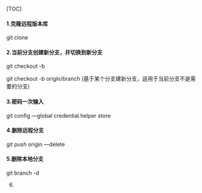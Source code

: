 [TOC]

#### 1.克隆远程版本库

git clone <url>

#### 2.当前分支创建新分支，并切换到新分支

git checkout -b <newbranch>

git checkout -b <newbranch> origin/branch (基于某个分支建新分支，适用于当前分支不是需要的分支)

#### 3.密码一次输入

git config —global credential.helper store

#### 4.删除远程分支

git push origin —delete <branch>

#### 5.删除本地分支

git branch -d <branch>

6.